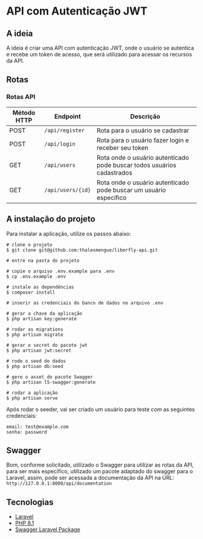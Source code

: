 # API com Autenticação JWT

## A ideia

A ideia é criar uma API com autenticação JWT, onde o usuário se autentica e recebe um token de acesso, que será utilizado
para acessar os recursos da API.

## Rotas

### Rotas API
| Método HTTP | Endpoint          | Descrição                                                              |
|-------------|-------------------|------------------------------------------------------------------------|
| POST        | `/api/register`   | Rota para o usuário se cadastrar                                       |
| POST        | `/api/login`      | Rota para o usuário fazer login e receber seu token                    |
| GET         | `/api/users`      | Rota onde o usuário autenticado pode buscar todos usuários cadastrados |
| GET         | `/api/users/{id}` | Rota onde o usuário autenticado pode buscar um usuário específico      |

## A instalação do projeto

Para instalar a aplicação, utilize os passos abaixo:

```
# clone o projeto
$ git clone git@github.com:thalesmengue/liberfly-api.git

# entre na pasta do projeto

# copie o arquivo .env.example para .env
$ cp .env.example .env

# instale as dependências
$ composer install

# inserir as credenciais do banco de dados no arquivo .env

# gerar a chave da aplicação
$ php artisan key:generate

# rodar as migrations
$ php artisan migrate

# gerar o secret do pacote jwt
$ php artisan jwt:secret

# rode o seed de dados
$ php artisan db:seed

# gere o asset do pacote Swagger
$ php artisan l5-swagger:generate

# rodar a aplicação
$ php artisan serve
```

Após rodar o seeder, vai ser criado um usuário para teste com as seguintes credenciais:
```
email: test@example.com
senha: password
```

## Swagger

Bom, conforme solicitado, utilizado o Swagger para utilizar as rotas da API, para ser mais específico, utilizado um pacote adaptado
do swagger para o Laravel, assim, pode ser acessada a documentação da API na URL: `http://127.0.0.1:8000/api/documentation`

## Tecnologias

- [Laravel](https://laravel.com/)
- [PHP 8.1](https://www.php.net/)
- [Swagger Laravel Package](https://github.com/DarkaOnLine/L5-Swagger)
